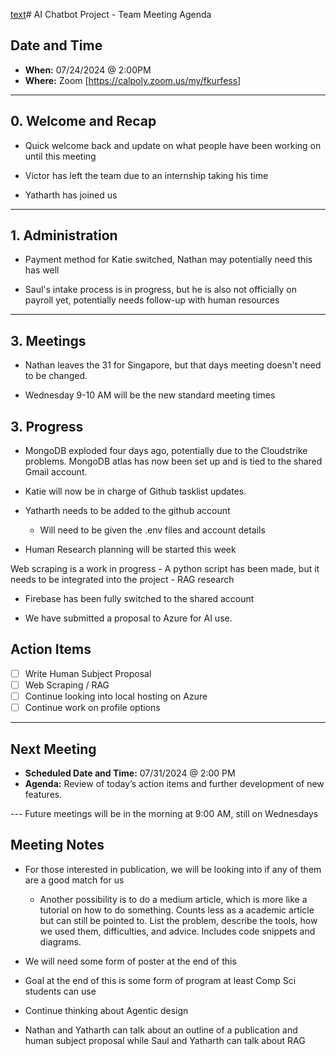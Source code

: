 [text](july-17-2024.md)# AI Chatbot Project - Team Meeting Agenda

## Date and Time

- **When:** 07/24/2024 @ 2:00PM
- **Where:** Zoom [https://calpoly.zoom.us/my/fkurfess]

---

## 0. Welcome and Recap

- Quick welcome back and update on what people have been working on until this meeting

- Victor has left the team due to an internship taking his time

- Yatharth has joined us

---

## 1. Administration

- Payment method for Katie switched, Nathan may potentially need this has well

- Saul's intake process is in progress, but he is also not officially on payroll yet, potentially needs follow-up with human resources

---

## 3. Meetings

- Nathan leaves the 31 for Singapore, but that days meeting doesn't need to be changed.

- Wednesday 9-10 AM will be the new standard meeting times 

## 3. Progress

- MongoDB exploded four days ago, potentially due to the Cloudstrike problems. MongoDB atlas has now been set up and is tied to the shared Gmail account. 

- Katie will now be in charge of Github tasklist updates. 

- Yatharth needs to be added to the github account
    - Will need to be given the .env files and account details

- Human Research planning will be started this week

Web scraping is a work in progress
    - A python script has been made, but it needs to be integrated into the project
    - RAG research 

- Firebase has been fully switched to the shared account

- We have submitted a proposal to Azure for AI use.

## Action Items

- [ ] Write Human Subject Proposal
- [ ] Web Scraping / RAG
- [ ] Continue looking into local hosting on Azure
- [ ] Continue work on profile options

---

## Next Meeting

- **Scheduled Date and Time:** 07/31/2024 @ 2:00 PM
- **Agenda:** Review of today’s action items and further development of new features.

--- Future meetings will be in the morning at 9:00 AM, still on Wednesdays

## Meeting Notes

- For those interested in publication, we will be looking into if any of them are a good match for us
    - Another possibility is to do a medium article, which is more like a tutorial on how to do something. Counts less as a academic article but can still be pointed to. List the problem, describe the tools, how we used them, difficulties, and advice. Includes code snippets and diagrams. 

- We will need some form of poster at the end of this

- Goal at the end of this is some form of program at least Comp Sci students can use

- Continue thinking about Agentic design

- Nathan and Yatharth can talk about an outline of a publication and human subject proposal while Saul and Yatharth can talk about RAG